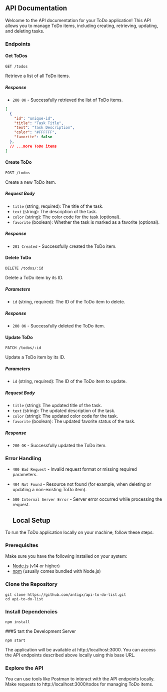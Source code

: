 ## API Documentation

Welcome to the API documentation for your ToDo application! This API allows you to manage ToDo items, including creating, retrieving, updating, and deleting tasks.

### Endpoints

#### Get ToDos

```http
GET /todos
```

Retrieve a list of all ToDo items.

##### Response

- `200 OK` - Successfully retrieved the list of ToDo items.

```json
[
  {
    "id": "unique-id",
    "title": "Task Title",
    "text": "Task Description",
    "color": "#FFFFFF",
    "favorite": false
  },
  // ...more ToDo items
]
```

#### Create ToDo

```http
POST /todos
```

Create a new ToDo item.

##### Request Body

- `title` (string, required): The title of the task.
- `text` (string): The description of the task.
- `color` (string): The color code for the task (optional).
- `favorite` (boolean): Whether the task is marked as a favorite (optional).

##### Response

- `201 Created` - Successfully created the ToDo item.

#### Delete ToDo

```http
DELETE /todos/:id
```

Delete a ToDo item by its ID.

##### Parameters

- `id` (string, required): The ID of the ToDo item to delete.

##### Response

- `200 OK` - Successfully deleted the ToDo item.

#### Update ToDo

```http
PATCH /todos/:id
```

Update a ToDo item by its ID.

##### Parameters

- `id` (string, required): The ID of the ToDo item to update.

##### Request Body

- `title` (string): The updated title of the task.
- `text` (string): The updated description of the task.
- `color` (string): The updated color code for the task.
- `favorite` (boolean): The updated favorite status of the task.

##### Response

- `200 OK` - Successfully updated the ToDo item.

### Error Handling

- `400 Bad Request` - Invalid request format or missing required parameters.
- `404 Not Found` - Resource not found (for example, when deleting or updating a non-existing ToDo item).
- `500 Internal Server Error` - Server error occurred while processing the request.

  ## Local Setup

To run the ToDo application locally on your machine, follow these steps:

### Prerequisites

Make sure you have the following installed on your system:

- [Node.js](https://nodejs.org/) (v14 or higher)
- [npm](https://www.npmjs.com/) (usually comes bundled with Node.js)

### Clone the Repository

```
git clone https://github.com/antigx/api-to-do-list.git
cd api-to-do-list
```

### Install Dependencies
```
npm install
```

###S tart the Development Server
```
npm start
```
The application will be available at http://localhost:3000. You can access the API endpoints described above locally using this base URL.

### Explore the API
You can use tools like Postman to interact with the API endpoints locally. Make requests to http://localhost:3000/todos for managing ToDo items.

